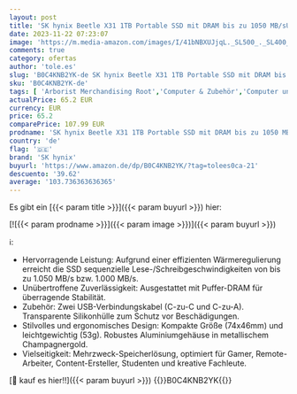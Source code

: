 ```yaml
---
layout: post
title: 'SK hynix Beetle X31 1TB Portable SSD mit DRAM bis zu 1050 MB/sUSB 3.2 Gen2 Externe Solid State Drive kompatibel mit Windows PC/Mac/Tablet/Android Smartphone/Spielkonsolen'
date: 2023-11-22 07:23:07
image: 'https://m.media-amazon.com/images/I/41bNBXUJjqL._SL500_._SL400_.jpg'
comments: true
category: ofertas
author: 'tole.es'
slug: 'B0C4KNB2YK-de SK hynix Beetle X31 1TB Portable SSD mit DRAM bis zu 1050...'
sku: 'B0C4KNB2YK-de'
tags: [ 'Arborist Merchandising Root','Computer & Zubehör','Computer un IT-Zubehör','Datenspeicher','Externe Datenspeicher','Externe SSD','Neu hinzugefügt','Self Service','Special Features Stores','Stores','e26659c6-d1cd-45cb-800b-2f9b432b8572_0','e26659c6-d1cd-45cb-800b-2f9b432b8572_2101','sk hynix','🇩🇪', ]
actualPrice: 65.2 EUR
currency: EUR
price: 65.2
comparePrice: 107.99 EUR
prodname: 'SK hynix Beetle X31 1TB Portable SSD mit DRAM bis zu 1050 MB/sUSB 3.2 Gen2 Externe Solid State Drive kompatibel mit Windows PC/Mac/Tablet/Android Smartphone/Spielkonsolen'
country: 'de'
flag: '🇩🇪'
brand: 'SK hynix'
buyurl: 'https://www.amazon.de/dp/B0C4KNB2YK/?tag=tolees0ca-21'
descuento: '39.62'
average: '103.736363636365'
---
```


Es gibt ein [{{< param title >}}]({{< param buyurl >}}) hier:

[![{{< param prodname >}}]({{< param image >}})]({{< param buyurl >}})

ℹ️:

- Hervorragende Leistung: Aufgrund einer effizienten Wärmeregulierung erreicht die SSD sequenzielle Lese-/Schreibgeschwindigkeiten von bis zu 1.050 MB/s bzw. 1.000 MB/s.
- Unübertroffene Zuverlässigkeit: Ausgestattet mit Puffer-DRAM für überragende Stabilität.
- Zubehör: Zwei USB-Verbindungskabel (C-zu-C und C-zu-A). Transparente Silikonhülle zum Schutz vor Beschädigungen.
- Stilvolles und ergonomisches Design: Kompakte Größe (74x46mm) und leichtgewichtig (53g). Robustes Aluminiumgehäuse in metallischem Champagnergold.
- Vielseitigkeit: Mehrzweck-Speicherlösung, optimiert für Gamer, Remote-Arbeiter, Content-Ersteller, Studenten und kreative Fachleute.

[🛒 kauf es hier!!]({{< param buyurl >}})
{{<world>}}B0C4KNB2YK{{</world>}}
